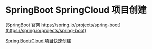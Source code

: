 ﻿# SpringBoot SpringCloud 项目创建

[SpringBoot 官网 https://spring.io/projects/spring-boot](https://spring.io/projects/spring-boot)

[Spring Boot/Cloud 项目快速创建](https://start.spring.io/)

